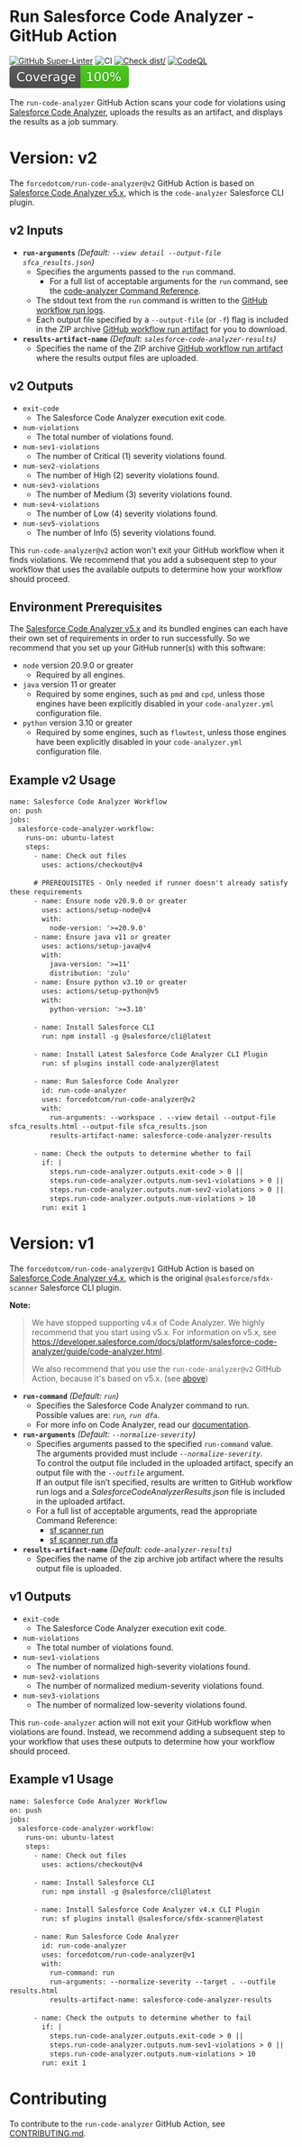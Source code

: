 # Run Salesforce Code Analyzer - GitHub Action

[![GitHub Super-Linter](https://github.com/actions/typescript-action/actions/workflows/linter.yml/badge.svg)](https://github.com/super-linter/super-linter)
![CI](https://github.com/actions/typescript-action/actions/workflows/ci.yml/badge.svg)
[![Check dist/](https://github.com/actions/typescript-action/actions/workflows/check-dist.yml/badge.svg)](https://github.com/actions/typescript-action/actions/workflows/check-dist.yml)
[![CodeQL](https://github.com/actions/typescript-action/actions/workflows/codeql-analysis.yml/badge.svg)](https://github.com/actions/typescript-action/actions/workflows/codeql-analysis.yml)
[![Coverage](./badges/coverage.svg)](./badges/coverage.svg)

The `run-code-analyzer` GitHub Action scans your code for violations using
[Salesforce Code Analyzer](https://developer.salesforce.com/docs/platform/salesforce-code-analyzer/overview), uploads the results as an artifact, and displays
the results as a job summary.

# Version: v2
The `forcedotcom/run-code-analyzer@v2` GitHub Action is based on [Salesforce Code Analyzer v5.x](https://developer.salesforce.com/docs/platform/salesforce-code-analyzer/guide/code-analyzer.html), which is the `code-analyzer` Salesforce CLI plugin.

## v2 Inputs
* <b>`run-arguments`</b> *(Default: `--view detail --output-file sfca_results.json`)*
  * Specifies the arguments passed to the `run` command.
    * For a full list of acceptable arguments for the `run` command, see the [code-analyzer Command Reference](https://developer.salesforce.com/docs/atlas.en-us.sfdx_cli_reference.meta/sfdx_cli_reference/cli_reference_code-analyzer_commands_unified.htm).
  * The stdout text from the `run` command is written to the [GitHub workflow run logs](https://docs.github.com/en/actions/monitoring-and-troubleshooting-workflows/monitoring-workflows/using-workflow-run-logs).
  * Each output file specified by a `--output-file` (or `-f`) flag is included in the ZIP archive [GitHub workflow run artifact](https://docs.github.com/en/actions/managing-workflow-runs-and-deployments/managing-workflow-runs/downloading-workflow-artifacts) for you to download.
* <b>`results-artifact-name`</b>  *(Default: `salesforce-code-analyzer-results`)*
  * Specifies the name of the ZIP archive [GitHub workflow run artifact](https://docs.github.com/en/actions/managing-workflow-runs-and-deployments/managing-workflow-runs/downloading-workflow-artifacts) where the results output files are uploaded.

## v2 Outputs
* `exit-code`
  * The Salesforce Code Analyzer execution exit code.
* `num-violations`
  * The total number of violations found.
* `num-sev1-violations`
  * The number of Critical (1) severity violations found.
* `num-sev2-violations`
  * The number of High (2) severity violations found.
* `num-sev3-violations`
  * The number of Medium (3) severity violations found.
* `num-sev4-violations`
  * The number of Low (4) severity violations found.
* `num-sev5-violations`
  * The number of Info (5) severity violations found.

This `run-code-analyzer@v2` action won't exit your GitHub workflow when it finds violations. We recommend that you add a subsequent step to your workflow that uses the available outputs to determine how your workflow should proceed.

## Environment Prerequisites
The [Salesforce Code Analyzer v5.x](https://developer.salesforce.com/docs/platform/salesforce-code-analyzer/guide/code-analyzer.html) and its bundled engines can each have their own set of requirements in order to run successfully. So we recommend that you set up your GitHub runner(s) with this software:
* `node` version 20.9.0 or greater
  * Required by all engines.
* `java` version 11 or greater
  * Required by some engines, such as `pmd` and `cpd`, unless those engines have been explicitly disabled in your `code-analyzer.yml` configuration file.
* `python` version 3.10 or greater
  * Required by some engines, such as `flowtest`, unless those engines have been explicitly disabled in your `code-analyzer.yml` configuration file.

## Example v2 Usage

    name: Salesforce Code Analyzer Workflow
    on: push
    jobs:
      salesforce-code-analyzer-workflow:
        runs-on: ubuntu-latest
        steps:
          - name: Check out files
            uses: actions/checkout@v4

          # PREREQUISITES - Only needed if runner doesn't already satisfy these requirements
          - name: Ensure node v20.9.0 or greater
            uses: actions/setup-node@v4
            with:
              node-version: '>=20.9.0'
          - name: Ensure java v11 or greater
            uses: actions/setup-java@v4
            with:
              java-version: '>=11'
              distribution: 'zulu'
          - name: Ensure python v3.10 or greater
            uses: actions/setup-python@v5
            with:
              python-version: '>=3.10'

          - name: Install Salesforce CLI
            run: npm install -g @salesforce/cli@latest
    
          - name: Install Latest Salesforce Code Analyzer CLI Plugin
            run: sf plugins install code-analyzer@latest
    
          - name: Run Salesforce Code Analyzer
            id: run-code-analyzer
            uses: forcedotcom/run-code-analyzer@v2
            with:
              run-arguments: --workspace . --view detail --output-file sfca_results.html --output-file sfca_results.json
              results-artifact-name: salesforce-code-analyzer-results
    
          - name: Check the outputs to determine whether to fail
            if: |
              steps.run-code-analyzer.outputs.exit-code > 0 ||
              steps.run-code-analyzer.outputs.num-sev1-violations > 0 ||
              steps.run-code-analyzer.outputs.num-sev2-violations > 0 ||
              steps.run-code-analyzer.outputs.num-violations > 10
            run: exit 1

# Version: v1
The `forcedotcom/run-code-analyzer@v1` GitHub Action is based on [Salesforce Code Analyzer v4.x](https://developer.salesforce.com/docs/platform/salesforce-code-analyzer/guide/code-analyzer-3x.html), which is the original `@salesforce/sfdx-scanner` Salesforce CLI plugin.

**Note:**
> We have stopped supporting v4.x of Code Analyzer. We highly recommend that you start using v5.x. For information on v5.x, see https://developer.salesforce.com/docs/platform/salesforce-code-analyzer/guide/code-analyzer.html.
>
> We also recommend that you use the `run-code-analyzer@v2` GitHub Action, because it's based on v5.x. (see [above](./README.md#run-salesforce-code-analyzer---github-action))

* <b>`run-command`</b>  *(Default: `run`)*
  * Specifies the Salesforce Code Analyzer command to run.<br/>
    Possible values are: *`run`, `run dfa`*.<br/>
  * For more info on Code Analyzer, read our [documentation](https://forcedotcom.github.io/sfdx-scanner).
* <b>`run-arguments`</b>  *(Default: `--normalize-severity`)*
  * Specifies arguments passed to the specified `run-command` value.<br/>
    The arguments provided must include *`--normalize-severity`*.<br/>
    To control the output file included in the uploaded artifact, specify an output file with the *`--outfile`* argument.<br/>
    If an output file isn’t specified, results are written to GitHub workflow run logs and a
    *SalesforceCodeAnalyzerResults.json* file is included in the uploaded artifact.
  * For a full list of acceptable arguments, read the appropriate Command Reference:
    * [sf scanner run](https://forcedotcom.github.io/sfdx-scanner/en/v3.x/scanner-commands/run)
    * [sf scanner run dfa](https://forcedotcom.github.io/sfdx-scanner/en/v3.x/scanner-commands/dfa)
* <b>`results-artifact-name`</b>  *(Default: `code-analyzer-results`)*
  * Specifies the name of the zip archive job artifact where the results output file is uploaded.

## v1 Outputs
* `exit-code`
  * The Salesforce Code Analyzer execution exit code.
* `num-violations`
  * The total number of violations found.
* `num-sev1-violations`
  * The number of normalized high-severity violations found.
* `num-sev2-violations`
  * The number of normalized medium-severity violations found.
* `num-sev3-violations`
  * The number of normalized low-severity violations found.

This `run-code-analyzer` action will not exit your GitHub workflow when violations are found. Instead, we recommend adding a subsequent step to your workflow that uses these outputs to determine how your workflow should proceed.

## Example v1 Usage

    name: Salesforce Code Analyzer Workflow
    on: push
    jobs:
      salesforce-code-analyzer-workflow:
        runs-on: ubuntu-latest
        steps:
          - name: Check out files
            uses: actions/checkout@v4
    
          - name: Install Salesforce CLI
            run: npm install -g @salesforce/cli@latest
    
          - name: Install Salesforce Code Analyzer v4.x CLI Plugin
            run: sf plugins install @salesforce/sfdx-scanner@latest
    
          - name: Run Salesforce Code Analyzer
            id: run-code-analyzer
            uses: forcedotcom/run-code-analyzer@v1
            with:
              run-command: run
              run-arguments: --normalize-severity --target . --outfile results.html
              results-artifact-name: salesforce-code-analyzer-results
    
          - name: Check the outputs to determine whether to fail
            if: |
              steps.run-code-analyzer.outputs.exit-code > 0 ||
              steps.run-code-analyzer.outputs.num-sev1-violations > 0 ||
              steps.run-code-analyzer.outputs.num-violations > 10
            run: exit 1

# Contributing
To contribute to the `run-code-analyzer` GitHub Action, see [CONTRIBUTING.md](https://github.com/forcedotcom/run-code-analyzer/blob/main/CONTRIBUTING.md).
